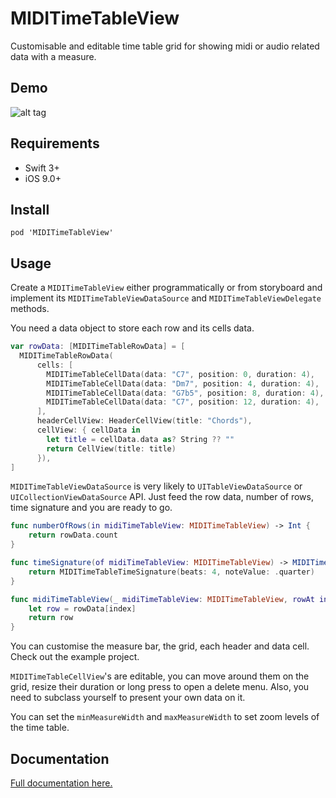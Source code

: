 MIDITimeTableView
===
 
Customisable and editable time table grid for showing midi or audio related data with a measure.

Demo
----

![alt tag](https://github.com/cemolcay/MIDITimeTableView/raw/master/demo.gif)

Requirements
----

- Swift 3+
- iOS 9.0+

Install
----

```
pod 'MIDITimeTableView'
```

Usage
----

Create a `MIDITimeTableView` either programmatically or from storyboard and implement its `MIDITimeTableViewDataSource` and `MIDITimeTableViewDelegate` methods.
  
You need a data object to store each row and its cells data.

``` swift
var rowData: [MIDITimeTableRowData] = [
  MIDITimeTableRowData(
	  cells: [
	    MIDITimeTableCellData(data: "C7", position: 0, duration: 4),
	    MIDITimeTableCellData(data: "Dm7", position: 4, duration: 4),
	    MIDITimeTableCellData(data: "G7b5", position: 8, duration: 4),
	    MIDITimeTableCellData(data: "C7", position: 12, duration: 4),
	  ],
	  headerCellView: HeaderCellView(title: "Chords"),
	  cellView: { cellData in
	    let title = cellData.data as? String ?? ""
	    return CellView(title: title)
	  }),
]
```

`MIDITimeTableViewDataSource` is very likely to `UITableViewDataSource` or `UICollectionViewDataSource` API. Just feed the row data, number of rows, time signature and you are ready to go.

``` swift
func numberOfRows(in midiTimeTableView: MIDITimeTableView) -> Int {
	return rowData.count
}

func timeSignature(of midiTimeTableView: MIDITimeTableView) -> MIDITimeTableTimeSignature {
	return MIDITimeTableTimeSignature(beats: 4, noteValue: .quarter)
}

func midiTimeTableView(_ midiTimeTableView: MIDITimeTableView, rowAt index: Int) -> MIDITimeTableRowData {
	let row = rowData[index]
	return row
}
```
  
You can customise the measure bar, the grid, each header and data cell. Check out the example project.

`MIDITimeTableCellView`'s are editable, you can move around them on the grid, resize their duration or long press to open a delete menu. Also, you need to subclass yourself to present your own data on it.
  
You can set the `minMeasureWidth` and `maxMeasureWidth` to set zoom levels of the time table.

Documentation
----

[Full documentation here.](http://cemolcay.github.io/MIDITimeTableView)
